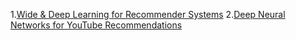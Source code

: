 1.[Wide & Deep Learning for Recommender Systems](https://arxiv.org/pdf/1606.07792.pdf)
2.[Deep Neural Networks for YouTube Recommendations](https://static.googleusercontent.com/media/research.google.com/zh-CN//pubs/archive/45530.pdf)

